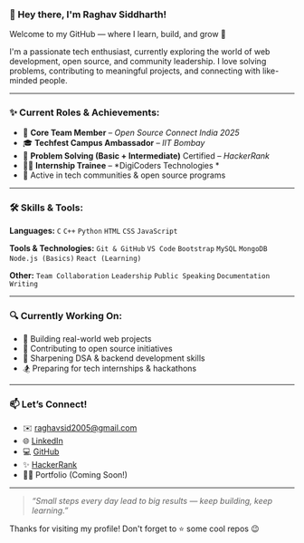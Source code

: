 ### 👋 Hey there, I'm Raghav Siddharth!

Welcome to my GitHub — where I learn, build, and grow 🚀

I'm a passionate tech enthusiast, currently exploring the world of web development, open source, and community leadership. I love solving problems, contributing to meaningful projects, and connecting with like-minded people.

---

### ✨ Current Roles & Achievements:

* 🔧 **Core Team Member** – *Open Source Connect India 2025*
* 🎓 **Techfest Campus Ambassador** – *IIT Bombay*
* 🧠 **Problem Solving (Basic + Intermediate)** Certified – *HackerRank*
* 👨‍💻 **Internship Trainee** – \*DigiCoders Technologies \*
* 💬 Active in tech communities & open source programs

---

### 🛠️ Skills & Tools:

**Languages:**
`C` `C++` `Python` `HTML` `CSS` `JavaScript`

**Tools & Technologies:**
`Git & GitHub` `VS Code` `Bootstrap` `MySQL` `MongoDB` `Node.js (Basics)` `React (Learning)`

**Other:**
`Team Collaboration` `Leadership` `Public Speaking` `Documentation Writing`

---

### 🔍 Currently Working On:

* 🔧 Building real-world web projects
* 🤝 Contributing to open source initiatives
* 🌱 Sharpening DSA & backend development skills
* 🏂 Preparing for tech internships & hackathons

---

### 📫 Let’s Connect!

* ✉️ [raghavsid2005@gmail.com](mailto:raghavsid2005@gmail.com)
* 🌐 [LinkedIn](https://www.linkedin.com/in/raghav-siddharth-18207b295)
* 💻 [GitHub](https://github.com/raghavxi1)
* ✨ [HackerRank](https://www.hackerrank.com/raghavsid2005)
* 🧑‍💼 Portfolio (Coming Soon!)

---

> *“Small steps every day lead to big results — keep building, keep learning.”*

Thanks for visiting my profile! Don't forget to ⭐ some cool repos 😉

